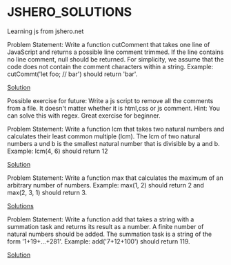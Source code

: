 # JSHERO_SOLUTIONS
Learning js from jshero.net

Problem Statement:
Write a function cutComment that takes one line of JavaScript and returns a possible line comment trimmed. If the line contains no line comment, 
null should be returned. For simplicity, we assume that the code does not contain the comment characters within a string.
Example: cutCommt('let foo; // bar') should return 'bar'.

[Solution](https://github.com/roshan-pnq/JSHERO_SOLUTIONS/blob/master/cutComments.js)

Possible exercise for future: Write a js script to remove all the comments from a file. It doesn't matter whether it is html,css or js comment.
Hint: You can solve this with regex. Great exercise for beginner.

Problem Statement:
Write a function lcm that takes two natural numbers and calculates their least common multiple (lcm). The lcm of two natural numbers a und b is the smallest natural number that is divisible by a and b.
Example: lcm(4, 6) should return 12

[Solution](https://github.com/roshan-pnq/JSHERO_SOLUTIONS/blob/master/lcm_of_two_numbers.js)

Problem Statement:
Write a function max that calculates the maximum of an arbitrary number of numbers.
Example: max(1, 2) should return 2 and max(2, 3, 1) should return 3.

[Solutions](https://github.com/roshan-pnq/JSHERO_SOLUTIONS/blob/master/maximum_of_arbitary_number_of_numbers.js)

Problem Statement:
Write a function add that takes a string with a summation task and returns its result as a number. A finite number of natural numbers should be added. The summation task is a string of the form '1+19+...+281'.
Example: add('7+12+100') should return 119.

[Solution](https://github.com/roshan-pnq/JSHERO_SOLUTIONS/blob/master/summation.js)
